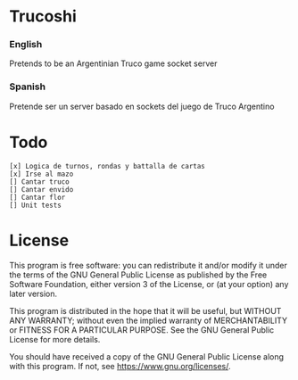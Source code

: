 # Trucoshi

### English 
Pretends to be an Argentinian Truco game socket server

### Spanish
Pretende ser un server basado en sockets del juego de Truco Argentino

# Todo    
    [x] Logica de turnos, rondas y battalla de cartas
    [x] Irse al mazo
    [] Cantar truco
    [] Cantar envido
    [] Cantar flor
    [] Unit tests

# License 

This program is free software: you can redistribute it and/or modify it under the terms of the GNU General Public License as published by the Free Software Foundation, either version 3 of the License, or (at your option) any later version.

This program is distributed in the hope that it will be useful, but WITHOUT ANY WARRANTY; without even the implied warranty of MERCHANTABILITY or FITNESS FOR A PARTICULAR PURPOSE. See the GNU General Public License for more details.

You should have received a copy of the GNU General Public License along with this program. If not, see <https://www.gnu.org/licenses/>.
